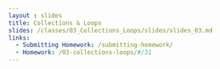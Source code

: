 ```yaml
---
layout : slides
title: Collections & Loops
slides: /classes/03_Collections_Loops/slides/slides_03.md
links:
  - Submitting Homework: /submitting-homework/
  - Homework: /03-collections-loops/#/31
---
```


